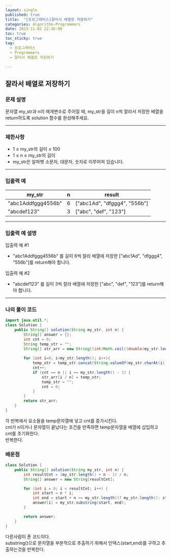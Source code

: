 ```yaml
---
layout: single
published: true
title:  "[프로그래머스]잘라서 배열로 저장하기"
categories: Algorithm-Programmers
date: 2023-11-02 22:36:00
toc: true
toc_sticky: true
tag:   
  - 프로그래머스
  - Programmers
  - 잘라서 배열로 저장하기

---
```


## 잘라서 배열로 저장하기

### 문제 설명

문자열 my_str과 n이 매개변수로 주어질 때, my_str을 길이 n씩 잘라서 저장한 배열을 return하도록 solution 함수를 완성해주세요.

----------------

### 제한사항

* 1 ≤ my_str의 길이 ≤ 100
* 1 ≤ n ≤ my_str의 길이
* my_str은 알파벳 소문자, 대문자, 숫자로 이루어져 있습니다.

----------------

### 입출력 예

|my_str|	n|	result|
|---|---|---|
|"abc1Addfggg4556b"|	6|	["abc1Ad", "dfggg4", "556b"]|
|"abcdef123"|	3|	["abc", "def", "123"]|

----------------

### 입출력 예 설명

입출력 예 #1  

* "abc1Addfggg4556b" 를 길이 6씩 잘라 배열에 저장한 ["abc1Ad", "dfggg4", "556b"]를 return해야 합니다.
  

입출력 예 #2  

* "abcdef123" 를 길이 3씩 잘라 배열에 저장한 ["abc", "def", "123"]를 return해야 합니다.


  


  
  

  

  

  

----------------

### 나의 풀이 코드

```java
import java.util.*;
class Solution {
    public String[] solution(String my_str, int n) {
        String[] answer = {};
        int cnt = 0;
        String temp_str = "";
        String[] str_arr = new String[(int)Math.ceil((double)my_str.length()/n)];
        
        for (int i=0; i<my_str.length(); i++){
            temp_str = temp_str.concat(String.valueOf(my_str.charAt(i)));
            cnt++;
            if (cnt == n || i == my_str.length() - 1) {
                str_arr[i / n] = temp_str; 
                temp_str = "";
                cnt = 0;
            }
        }
        return str_arr;
    }
}
```
각 반복에서 요소들을 temp문자열에 넣고 cnt를 증가시킨다.  
cnt가 n이거나 문자열이 끝났다는 조건을 만족하면 temp문자열을 배열에 삽입하고 cnt를 초기화한다.  
반복한다.

### 배운점


```java
class Solution {
    public String[] solution(String my_str, int n) {
        int resultCnt = (my_str.length() + n - 1) / n;
        String[] answer = new String[resultCnt];

        for (int i = 0; i < resultCnt; i++) {
            int start = n * i;
            int end = start + n >= my_str.length()? my_str.length(): start + n;
            answer[i] = my_str.substring(start, end);
        }

        return answer;
    }
}
```
다른사람이 푼 코드이다.  
substring()으로 문자열을 부분적으로 추출하기 위해서 인덱스(start,end)를 구하고 추출하는것을 반복한다.